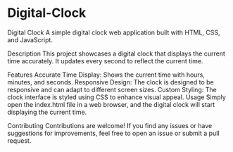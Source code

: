 # Digital-Clock

Digital Clock
A simple digital clock web application built with HTML, CSS, and JavaScript.


Description
This project showcases a digital clock that displays the current time accurately. It updates every second to reflect the current time.

Features
Accurate Time Display: Shows the current time with hours, minutes, and seconds.
Responsive Design: The clock is designed to be responsive and can adapt to different screen sizes.
Custom Styling: The clock interface is styled using CSS to enhance visual appeal.
Usage
Simply open the index.html file in a web browser, and the digital clock will start displaying the current time.

Contributing
Contributions are welcome! If you find any issues or have suggestions for improvements, feel free to open an issue or submit a pull request.
